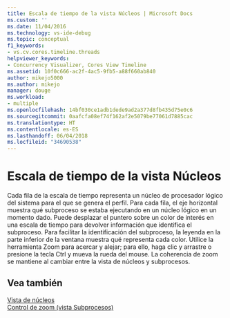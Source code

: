 ```yaml
---
title: Escala de tiempo de la vista Núcleos | Microsoft Docs
ms.custom: ''
ms.date: 11/04/2016
ms.technology: vs-ide-debug
ms.topic: conceptual
f1_keywords:
- vs.cv.cores.timeline.threads
helpviewer_keywords:
- Concurrency Visualizer, Cores View Timeline
ms.assetid: 10f0c666-ac2f-4ac5-9fb5-a88f660ab840
author: mikejo5000
ms.author: mikejo
manager: douge
ms.workload:
- multiple
ms.openlocfilehash: 14bf030ce1adb1dede9ad2a377d8fb435d75e0c6
ms.sourcegitcommit: 0aafcfa08ef74f162af2e5079be77061d7885cac
ms.translationtype: HT
ms.contentlocale: es-ES
ms.lasthandoff: 06/04/2018
ms.locfileid: "34690538"
---
```

# <a name="cores-view-timeline"></a>Escala de tiempo de la vista Núcleos
Cada fila de la escala de tiempo representa un núcleo de procesador lógico del sistema para el que se genera el perfil. Para cada fila, el eje horizontal muestra qué subproceso se estaba ejecutando en un núcleo lógico en un momento dado. Puede desplazar el puntero sobre un color de interés en una escala de tiempo para devolver información que identifica el subproceso. Para facilitar la identificación del subproceso, la leyenda en la parte inferior de la ventana muestra qué representa cada color. Utilice la herramienta Zoom para acercar y alejar; para ello, haga clic y arrastre o presione la tecla Ctrl y mueva la rueda del mouse. La coherencia de zoom se mantiene al cambiar entre la vista de núcleos y subprocesos.  
  
## <a name="see-also"></a>Vea también  
 [Vista de núcleos](../profiling/cores-view.md)   
 [Control de zoom (vista Subprocesos)](../profiling/zoom-control-threads-view.md)